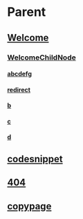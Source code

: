 # Parent
## [Welcome](Welcome.md)
### [WelcomeChildNode](WelcomeChildNode.md)
#### [abcdefg](abcdefg.md)
#### [redirect](redirect.md)
#### [b](b.md)
#### [c](c.md)
#### [d](d.md)
## [codesnippet](codesnippet.md)
## [404](404.md)
## [copypage](copypage.md)

